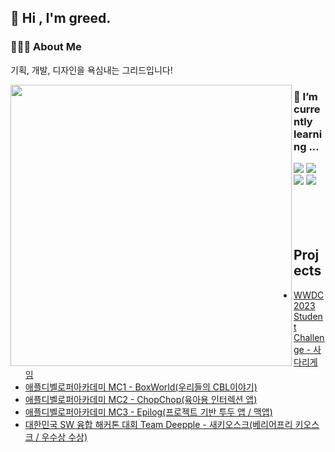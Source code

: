<div align="left">

## 👋 Hi , I'm greed.
### 👨🏻‍💻  About Me
기획, 개발, 디자인을 욕심내는 그리드입니다!   
</div>

<img align = "left" src = "https://github-readme-stats.vercel.app/api?username=greeddk&show_icons=true&theme=buefy" width = 450/>


<div align=left> 

### 🌱 I’m currently learning ...
<img src="https://img.shields.io/badge/swift-F05138?style=for-the-badge&logo=swift&logoColor=white">
<img src="https://img.shields.io/badge/java-007396?style=for-the-badge&logo=java&logoColor=white">     
  <br>
<img src="https://img.shields.io/badge/github-181717?style=for-the-badge&logo=github&logoColor=white">
<img src="https://img.shields.io/badge/git-F05032?style=for-the-badge&logo=git&logoColor=white">    
</br> 
 
</div>

<br>
</br>

<br>
</br>

<div align=left>
 
## Projects     
 - <a href="https://github.com/Greeddk/WWDC2023">WWDC2023 Student Challenge - 사다리게임</a>
 - <a href="https://github.com/Greeddk/BoxWorld.git">애플디벨로퍼아카데미 MC1 - BoxWorld(우리들의 CBL이야기)</a>
 - <a href="https://github.com/MC2-Team7">애플디벨로퍼아카데미 MC2 - ChopChop(육아용 인터렉션 앱)</a>
 - <a href=" https://github.com/Greeddk/MC3-Team11-Naughtya/tree/main">애플디벨로퍼아카데미 MC3 - Epilog(프로젝트 기반 투두 앱 / 맥앱)</a>
 - <a href="https://github.com/Deepple-ADA/SaE.KIOSK">대한민국 SW 융합 해커톤 대회 Team Deepple - 새키오스크(베리어프리 키오스크 / 우수상 수상)</a>


 
 </div>
  
